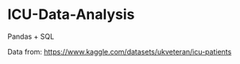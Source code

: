 # ICU-Data-Analysis
Pandas + SQL

Data from: https://www.kaggle.com/datasets/ukveteran/icu-patients

